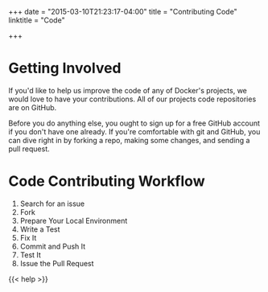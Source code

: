+++
date = "2015-03-10T21:23:17-04:00"
title = "Contributing Code"
linktitle = "Code"

+++

# Getting Involved

If you'd like to help us improve the code of any of Docker's projects, we would
love to have your contributions. All of our projects code repositories are on
GitHub. 

Before you do anything else, you ought to sign
up for a free GitHub account if you don't have one already. If you're
comfortable with git and GitHub, you can dive right in by forking a repo,
making some changes, and sending a pull request. 

# Code Contributing Workflow

1. Search for an issue
2. Fork
3. Prepare Your Local Environment
4. Write a Test
5. Fix It
6. Commit and Push It
7. Test It
8. Issue the Pull Request


{{< help >}}
